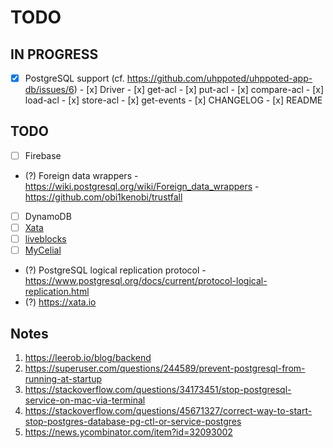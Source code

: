 # TODO

## IN PROGRESS

- [x] PostgreSQL support (cf. https://github.com/uhppoted/uhppoted-app-db/issues/6)
      - [x] Driver
      - [x] get-acl
      - [x] put-acl
      - [x] compare-acl
      - [x] load-acl
      - [x] store-acl
      - [x] get-events
      - [x] CHANGELOG
      - [x] README

## TODO

- [ ] Firebase
- (?) Foreign data wrappers
      - https://wiki.postgresql.org/wiki/Foreign_data_wrappers
      - https://github.com/obi1kenobi/trustfall
- [ ] DynamoDB
- [ ] [Xata](https://xata.io)
- [ ] [liveblocks](https://liveblocks.io)
- [ ] [MyCelial](https://github.com/mycelial)

- (?) PostgreSQL logical replication protocol
      - https://www.postgresql.org/docs/current/protocol-logical-replication.html
- (?) https://xata.io

## Notes

1. https://leerob.io/blog/backend
2. https://superuser.com/questions/244589/prevent-postgresql-from-running-at-startup
3. https://stackoverflow.com/questions/34173451/stop-postgresql-service-on-mac-via-terminal
4. https://stackoverflow.com/questions/45671327/correct-way-to-start-stop-postgres-database-pg-ctl-or-service-postgres
5. https://news.ycombinator.com/item?id=32093002
